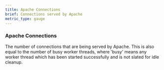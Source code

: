 ```yaml
---
title: Apache Connections
brief: Connections served by Apache
metric_type: gauge
---
```

### Apache Connections

The number of connections that are being served by Apache.  This is also equal to the number of busy worker threads, where 'busy' means any worker thread which has been started successfully and is not slated for idle cleanup.
